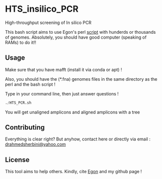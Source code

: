 # HTS_insilico_PCR
High-throughput screening of In silico PCR


This bash script aims to use Egon's perl [script](https://github.com/egonozer/in_silico_pcr) with hunderds or thousands of genomes. Absolutely, you should have good computer (speaking of RAMs) to do it!!

## Usage
Make sure that you have mafft (install it via conda or apt) !

Also, you should have the (*.fna) genomes files in the same directory as the perl and the bash script !

Type in your command line, then just answer questions !


```python
./HTS_PCR.sh

```
You will get unaligned amplicons and aligned amplicons with a tree 


## Contributing
Everything is clear right? But anyhow, contact here or directly via email : drahmedsherbini@yahoo.com
## License
This tool aims to help others. Kindly, cite [Egon](https://github.com/egonozer/in_silico_pcr) and my github page !
